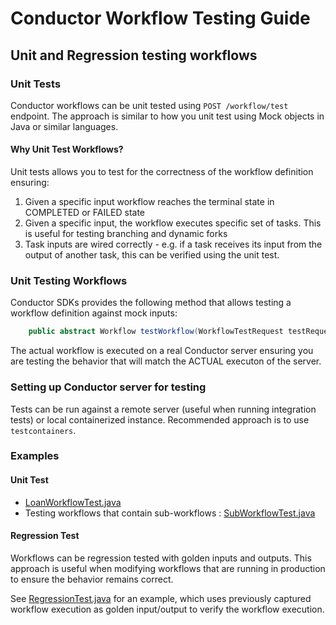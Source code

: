 # Conductor Workflow Testing Guide

## Unit and Regression testing workflows

### Unit Tests
Conductor workflows can be unit tested using `POST /workflow/test` endpoint.
The approach is similar to how you unit test using Mock objects in Java or similar languages.

#### Why Unit Test Workflows?
Unit tests allows you to test for the correctness of the workflow definition ensuring:
1. Given a specific input workflow reaches the terminal state in COMPLETED or FAILED state
2. Given a specific input, the workflow executes specific set of tasks. This is useful for testing branching and dynamic forks
3. Task inputs are wired correctly - e.g. if a task receives its input from the output of another task, this can be verified using the unit test.

### Unit Testing Workflows
Conductor SDKs provides the following method that allows testing a workflow definition against mock inputs:
```java
    public abstract Workflow testWorkflow(WorkflowTestRequest testRequest);
```
The actual workflow is executed on a real Conductor server ensuring you are testing the behavior that will match the ACTUAL executon of the server.

### Setting up Conductor server for testing
Tests can be run against a remote server (useful when running integration tests) or local containerized instance.  Recommended approach is to use `testcontainers`.

### Examples

#### Unit Test
* [LoanWorkflowTest.java](/client/src/test/java/com/netflix/conductor/client/testing/LoanWorkflowTest.java)
* Testing workflows that contain sub-workflows : [SubWorkflowTest.java](/client/src/test/java/com/netflix/conductor/client/testing/SubWorkflowTest.java)

#### Regression Test
Workflows can be regression tested with golden inputs and outputs.  This approach is useful when modifying workflows that are running in production to ensure the behavior remains correct.

See [RegressionTest.java](/client/src/test/java/com/netflix/conductor/client/testing/RegressionTest.java) for an example, which uses previously captured workflow execution as golden input/output to verify the workflow execution.